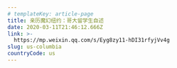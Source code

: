 ```yaml
---
# templateKey: article-page
title: 亲历魔幻纽约：哥大留学生自述
date: 2020-03-11T21:46:12.666Z
link: >-
  https://mp.weixin.qq.com/s/Eyg8zy11-hDI31rfyjVv4g
slug: us-columbia
countryCode: us
---
```

